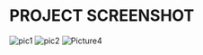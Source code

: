 # PROJECT SCREENSHOT
![pic1](https://github.com/shaileshdarji1/Spring-Boot-Practical-4/assets/124859885/9bc62917-8e6f-4f70-acae-5cf043e39780)
![pic2](https://github.com/shaileshdarji1/Spring-Boot-Practical-4/assets/124859885/1bf132fc-af19-43bf-a0e4-3b263f7469dc)
![Picture4](https://github.com/shaileshdarji1/Spring-Boot-Practical-4/assets/124859885/2a704bda-05d9-482a-acc5-fa00baf76959)
